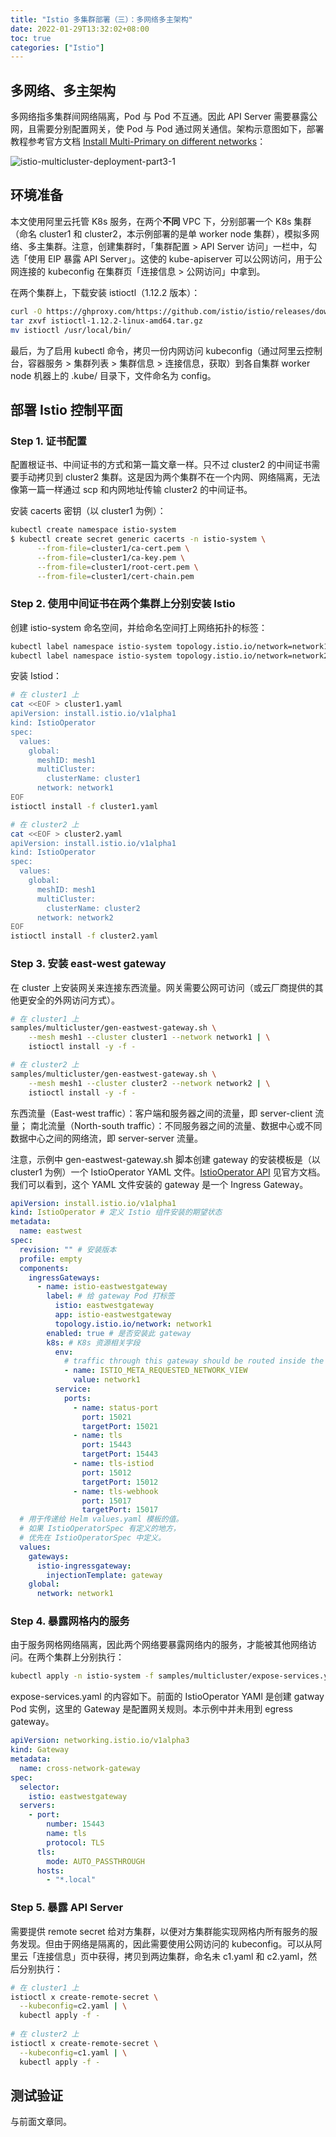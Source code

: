 ```yaml
---
title: "Istio 多集群部署（三）：多网络多主架构"
date: 2022-01-29T13:32:02+08:00
toc: true
categories: ["Istio"]
---
```


## 多网络、多主架构

多网络指多集群间网络隔离，Pod 与 Pod 不互通。因此 API Server 需要暴露公网，且需要分别配置网关，使 Pod 与 Pod 通过网关通信。架构示意图如下，部署教程参考官方文档 [Install Multi-Primary on different networks](https://istio.io/latest/docs/setup/install/multicluster/multi-primary_multi-network/)：

![istio-multicluster-deployment-part3-1](/images/istio-multicluster-deployment-part3-1.svg)

## 环境准备

本文使用阿里云托管 K8s 服务，在两个**不同** VPC 下，分别部署一个 K8s 集群（命名 cluster1 和 cluster2，本示例部署的是单 worker node 集群），模拟多网络、多主集群。注意，创建集群时，「集群配置 > API Server 访问」一栏中，勾选「使用 EIP 暴露 API Server」。这使的 kube-apiserver 可以公网访问，用于公网连接的 kubeconfig 在集群页「连接信息 > 公网访问」中拿到。

在两个集群上，下载安装 istioctl（1.12.2 版本）：

```bash
curl -O https://ghproxy.com/https://github.com/istio/istio/releases/download/1.12.2/istioctl-1.12.2-linux-amd64.tar.gz
tar zxvf istioctl-1.12.2-linux-amd64.tar.gz
mv istioctl /usr/local/bin/
```

最后，为了启用 kubectl 命令，拷贝一份内网访问 kubeconfig（通过阿里云控制台，容器服务 > 集群列表 > 集群信息 > 连接信息，获取）到各自集群 worker node 机器上的 .kube/ 目录下，文件命名为 config。

## 部署 Istio 控制平面

### Step 1. 证书配置

配置根证书、中间证书的方式和第一篇文章一样。只不过 cluster2 的中间证书需要手动拷贝到 cluster2 集群。这是因为两个集群不在一个内网、网络隔离，无法像第一篇一样通过 scp 和内网地址传输 cluster2 的中间证书。

安装 cacerts 密钥（以 cluster1 为例）：

```bash
kubectl create namespace istio-system
$ kubectl create secret generic cacerts -n istio-system \
      --from-file=cluster1/ca-cert.pem \
      --from-file=cluster1/ca-key.pem \
      --from-file=cluster1/root-cert.pem \
      --from-file=cluster1/cert-chain.pem
```

### Step 2. 使用中间证书在两个集群上分别安装 Istio

创建 istio-system 命名空间，并给命名空间打上网络拓扑的标签：

```bash
kubectl label namespace istio-system topology.istio.io/network=network1
kubectl label namespace istio-system topology.istio.io/network=network2
```

安装 Istiod：

```bash
# 在 cluster1 上
cat <<EOF > cluster1.yaml
apiVersion: install.istio.io/v1alpha1
kind: IstioOperator
spec:
  values:
    global:
      meshID: mesh1
      multiCluster:
        clusterName: cluster1
      network: network1
EOF
istioctl install -f cluster1.yaml

# 在 cluster2 上
cat <<EOF > cluster2.yaml
apiVersion: install.istio.io/v1alpha1
kind: IstioOperator
spec:
  values:
    global:
      meshID: mesh1
      multiCluster:
        clusterName: cluster2
      network: network2
EOF
istioctl install -f cluster2.yaml
```

### Step 3. 安装 east-west gateway 

在 cluster 上安装网关来连接东西流量。网关需要公网可访问（或云厂商提供的其他更安全的外网访问方式）。

```bash
# 在 cluster1 上
samples/multicluster/gen-eastwest-gateway.sh \
    --mesh mesh1 --cluster cluster1 --network network1 | \
    istioctl install -y -f -

# 在 cluster2 上    
samples/multicluster/gen-eastwest-gateway.sh \
    --mesh mesh1 --cluster cluster2 --network network2 | \
    istioctl install -y -f -
```
东西流量（East-west traffic）：客户端和服务器之间的流量，即 server-client 流量；
南北流量（North-south traffic）：不同服务器之间的流量、数据中心或不同数据中心之间的网络流，即 server-server 流量。

注意，示例中 gen-eastwest-gateway.sh 脚本创建 gateway 的安装模板是（以 cluster1 为例）一个 IstioOperator YAML 文件。[IstioOperator API](https://istio.io/latest/docs/reference/config/istio.operator.v1alpha1/) 见官方文档。我们可以看到，这个 YAML 文件安装的 gateway 是一个 Ingress Gateway。

```yaml
apiVersion: install.istio.io/v1alpha1
kind: IstioOperator # 定义 Istio 组件安装的期望状态
metadata:
  name: eastwest
spec:
  revision: "" # 安装版本
  profile: empty
  components:
    ingressGateways:
      - name: istio-eastwestgateway
        label: # 给 gateway Pod 打标签
          istio: eastwestgateway
          app: istio-eastwestgateway
          topology.istio.io/network: network1
        enabled: true # 是否安装此 gateway
        k8s: # K8s 资源相关字段
          env:
            # traffic through this gateway should be routed inside the network
            - name: ISTIO_META_REQUESTED_NETWORK_VIEW
              value: network1
          service:
            ports:
              - name: status-port
                port: 15021
                targetPort: 15021
              - name: tls
                port: 15443
                targetPort: 15443
              - name: tls-istiod
                port: 15012
                targetPort: 15012
              - name: tls-webhook
                port: 15017
                targetPort: 15017
  # 用于传递给 Helm values.yaml 模板的值。
  # 如果 IstioOperatorSpec 有定义的地方，
  # 优先在 IstioOperatorSpec 中定义。
  values: 
    gateways:
      istio-ingressgateway:
        injectionTemplate: gateway
    global:
      network: network1
```

### Step 4. 暴露网格内的服务

由于服务网格网络隔离，因此两个网络要暴露网络内的服务，才能被其他网络访问。在两个集群上分别执行：

```bash
kubectl apply -n istio-system -f samples/multicluster/expose-services.yaml
```

expose-services.yaml 的内容如下。前面的 IstioOperator YAMl 是创建 gatway Pod 实例，这里的 Gateway 是配置网关规则。本示例中并未用到 egress gateway。

```yaml
apiVersion: networking.istio.io/v1alpha3
kind: Gateway
metadata:
  name: cross-network-gateway
spec:
  selector:
    istio: eastwestgateway
  servers:
    - port:
        number: 15443
        name: tls
        protocol: TLS
      tls:
        mode: AUTO_PASSTHROUGH
      hosts:
        - "*.local"
```

### Step 5. 暴露 API Server

需要提供 remote secret 给对方集群，以便对方集群能实现网格内所有服务的服务发现。但由于网络是隔离的，因此需要使用公网访问的 kubeconfig。可以从阿里云「连接信息」页中获得，拷贝到两边集群，命名未 c1.yaml 和 c2.yaml，然后分别执行：

```bash
# 在 cluster1 上
istioctl x create-remote-secret \
  --kubeconfig=c2.yaml | \
  kubectl apply -f -
  
# 在 cluster2 上
istioctl x create-remote-secret \
  --kubeconfig=c1.yaml | \
  kubectl apply -f -
```

## 测试验证

与前面文章同。
